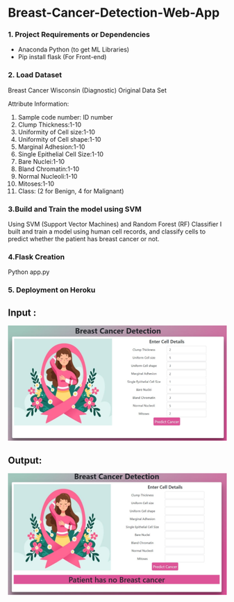 # Breast-Cancer-Detection-Web-App
### 1. Project Requirements or Dependencies
* Anaconda Python (to get ML Libraries)
* Pip install flask (For Front-end)

### 2. Load Dataset
Breast Cancer Wisconsin (Diagnostic) Original Data Set

Attribute Information:
1.	Sample code number: ID number
2.	Clump Thickness:1-10
3.	Uniformity of Cell size:1-10
4.	Uniformity of Cell shape:1-10
5.	Marginal Adhesion:1-10
6.	Single Epithelial Cell Size:1-10
7.	Bare Nuclei:1-10
8.	Bland Chromatin:1-10
9.	Normal Nucleoli:1-10
10.	Mitoses:1-10
11.	Class: (2 for Benign, 4 for Malignant)
### 3.Build and Train the model using SVM
Using SVM (Support Vector Machines) and Random Forest (RF) Classifier I built and train a model using human cell records, and classify cells to predict whether the patient has breast cancer or not.
### 4.Flask Creation
Python app.py
### 5. Deployment on Heroku

## Input :
![Alt text](https://github.com/JatinRanaV1/Breast-Cancer-Detection-Web-App/blob/main/input.JPG)
## Output:
![Alt text](https://github.com/JatinRanaV1/Breast-Cancer-Detection-Web-App/blob/main/output.JPG)
